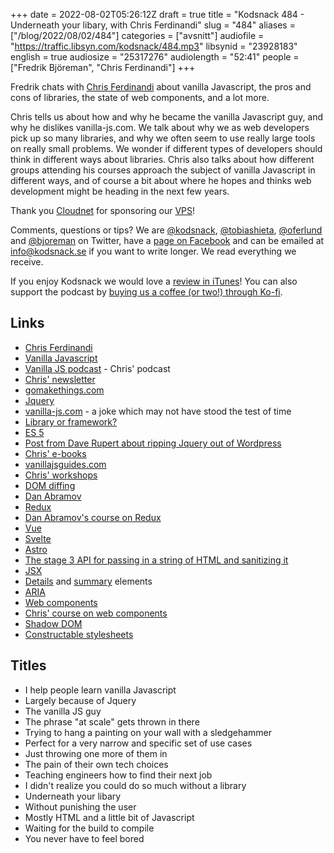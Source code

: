 +++
date = 2022-08-02T05:26:12Z
draft = true
title = "Kodsnack 484 - Underneath your libary, with Chris Ferdinandi"
slug = "484"
aliases = ["/blog/2022/08/02/484"]
categories = ["avsnitt"]
audiofile = "https://traffic.libsyn.com/kodsnack/484.mp3"
libsynid = "23928183"
english = true
audiosize = "25317276"
audiolength = "52:41"
people = ["Fredrik Björeman", "Chris Ferdinandi"]
+++

Fredrik chats with [Chris Ferdinandi](https://twitter.com/chrisferdinandi) about vanilla Javascript, the pros and cons of libraries, the state of web components, and a lot more.

Chris tells us about how and why he became the vanilla Javascript guy, and why he dislikes vanilla-js.com. We talk about why we as web developers pick up so many libraries, and why we often seem to use really large tools on really small problems. We wonder if different types of developers should think in different ways about libraries. Chris also talks about how different groups attending his courses approach the subject of vanilla Javascript in different ways, and of course a bit about where he hopes and thinks web development might be heading in the next few years.

Thank you [Cloudnet](http://www.cloudnet.se) for sponsoring our [VPS](http://en.wikipedia.org/wiki/Virtual_private_server)!

Comments, questions or tips? We are [@kodsnack](https://www.twitter.com/kodsnack), [@tobiashieta](https://www.twitter.com/tobiashieta), [@oferlund](https://twitter.com/oferlund) and [@bjoreman](https://www.twitter.com/bjoreman) on Twitter, have a [page on Facebook](https://www.facebook.com/kodsnack) and can be emailed at [info@kodsnack.se](mailto:info@kodsnack.se) if you want to write longer. We read everything we receive.

If you enjoy Kodsnack we would love a [review in iTunes](http://itunes.apple.com/se/podcast/kodsnack/id561631498?l=en)! You can also support the podcast by <a href="https://ko-fi.com/kodsnack" rel="payment">buying us a coffee (or two!) through Ko-fi</a>.

## Links ##
* [Chris Ferdinandi](https://twitter.com/chrisferdinandi)
* [Vanilla Javascript](https://stackoverflow.com/questions/20435653/what-is-vanillajs)
* [Vanilla JS podcast](https://vanillajspodcast.com/) - Chris' podcast
* [Chris' newsletter](https://gomakethings.com/articles/)
* [gomakethings.com](https://gomakethings.com/)
* [Jquery](https://en.wikipedia.org/wiki/JQuery)
* [vanilla-js.com](http://vanilla-js.com/) - a joke which may not have stood the test of time
* [Library or framework?](https://stackoverflow.com/questions/148747/what-is-the-difference-between-a-framework-and-a-library)
* [ES 5](https://en.wikipedia.org/wiki/ECMAScript#5th_Edition_%E2%80%93_ECMAScript_2009)
* [Post from Dave Rupert about ripping Jquery out of Wordpress](https://daverupert.com/2014/07/rwd-bloat/)
* [Chris' e-books](https://vanillajsguides.com/)
* [vanillajsguides.com](https://vanillajsguides.com/)
* [Chris' workshops](https://vanillajsacademy.com/)
* [DOM diffing](https://gomakethings.com/dom-diffing-with-vanilla-js/)
* [Dan Abramov](https://twitter.com/dan_abramov)
* [Redux](https://en.wikipedia.org/wiki/Redux_%28JavaScript_library%29)
* [Dan Abramov's course on Redux](https://egghead.io/courses/fundamentals-of-redux-course-from-dan-abramov-bd5cc867)
* [Vue](https://vuejs.org/)
* [Svelte](https://en.wikipedia.org/wiki/Svelte)
* [Astro](https://astro.build/)
* [The stage 3 API for passing in a string of HTML and sanitizing it](https://developer.mozilla.org/en-US/docs/Web/API/HTML_Sanitizer_API)
* [JSX](https://reactjs.org/docs/introducing-jsx.html)
* [Details](https://developer.mozilla.org/en-US/docs/Web/HTML/Element/details) and [summary](https://developer.mozilla.org/en-US/docs/Web/HTML/Element/summary) elements
* [ARIA](https://developer.mozilla.org/en-US/docs/Web/Accessibility/ARIA)
* [Web components](https://developer.mozilla.org/en-US/docs/Web/Web_Components)
* [Chris' course on web components](https://vanillajsguides.com/web-components/)
* [Shadow DOM](https://developer.mozilla.org/en-US/docs/Web/Web_Components/Using_shadow_DOM)
* [Constructable stylesheets](https://web.dev/constructable-stylesheets/)

## Titles ##
* I help people learn vanilla Javascript
* Largely because of Jquery
* The vanilla JS guy
* The phrase "at scale" gets thrown in there
* Trying to hang a painting on your wall with a sledgehammer
* Perfect for a very narrow and specific set of use cases
* Just throwing one more of them in
* The pain of their own tech choices
* Teaching engineers how to find their next job
* I didn't realize you could do so much without a library
* Underneath your libary
* Without punishing the user
* Mostly HTML and a little bit of Javascript
* Waiting for the build to compile
* You never have to feel bored